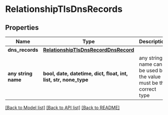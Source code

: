# RelationshipTlsDnsRecords


## Properties
Name | Type | Description | Notes
------------ | ------------- | ------------- | -------------
**dns_records** | [**RelationshipTlsDnsRecordDnsRecord**](RelationshipTlsDnsRecordDnsRecord.md) |  | [optional] 
**any string name** | **bool, date, datetime, dict, float, int, list, str, none_type** | any string name can be used but the value must be the correct type | [optional]

[[Back to Model list]](../README.md#documentation-for-models) [[Back to API list]](../README.md#documentation-for-api-endpoints) [[Back to README]](../README.md)


